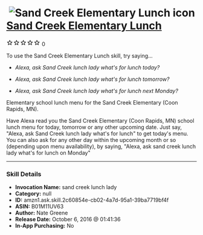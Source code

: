 # &nbsp;<img src="skill_icon" alt="Sand Creek Elementary Lunch icon" width="36"> [Sand Creek Elementary Lunch](http://alexa.amazon.com/#skills/amzn1.ask.skill.2c60854e-cb02-4a7d-95a1-39ba7719bf4f)
![0 stars](../../images/ic_star_border_black_18dp_1x.png)![0 stars](../../images/ic_star_border_black_18dp_1x.png)![0 stars](../../images/ic_star_border_black_18dp_1x.png)![0 stars](../../images/ic_star_border_black_18dp_1x.png)![0 stars](../../images/ic_star_border_black_18dp_1x.png) 0

To use the Sand Creek Elementary Lunch skill, try saying...

* *Alexa, ask Sand Creek lunch lady what's for lunch today?*

* *Alexa, ask Sand Creek lunch lady what's for lunch tomorrow?*

* *Alexa, ask Sand Creek lunch lady what's for lunch next Monday?*

Elementary school lunch menu for the Sand Creek Elementary (Coon Rapids, MN).

Have Alexa read you the Sand Creek Elementary (Coon Rapids, MN) school lunch menu for today, tomorrow or any other upcoming date. Just say, "Alexa, ask Sand Creek lunch lady what's for lunch" to get today's menu. You can also ask for any other day within the upcoming month or so (depending upon menu availability), by saying, "Alexa, ask sand creek lunch lady what's for lunch on Monday"

***

### Skill Details

* **Invocation Name:** sand creek lunch lady
* **Category:** null
* **ID:** amzn1.ask.skill.2c60854e-cb02-4a7d-95a1-39ba7719bf4f
* **ASIN:** B01M11UV63
* **Author:** Nate Greene
* **Release Date:** October 6, 2016 @ 01:41:36
* **In-App Purchasing:** No

